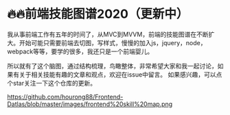 🔥🔥前端技能图谱2020（更新中）
===
我从事前端工作有五年的时间了，从MVC到MVVM，前端的技能图谱在不断扩大。开始可能只需要前端去切图，写样式，慢慢的加入js，jquery，node，webpack等等，要学的很多，我还只是一个前端婴儿。

所以就有了这个脑图，通过结构梳理，鸟瞰整体，非常希望大家和我一起讨论，如果有关于相关技能有趣的文章和观点，欢迎在issue中留言。
如果感兴趣，可以点个star关注一下这个仓库的更新。

https://github.com/hourong88/Frontend-Datlas/blob/master/images/frontend%20skill%20map.png
